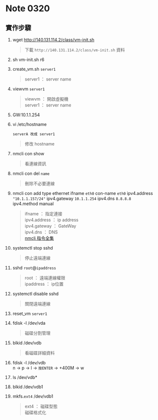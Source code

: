 #  Note 0320
## 實作步驟

1. wget http://140.131.114.2/class/vm-init.sh
    > 下載 `http://140.131.114.2/class/vm-init.sh` 資料

2. sh vm-init.sh r6 
3. create_vm.sh `server1`
    > server1 ： server name

4. viewvm `server1`
    > viewvm ： 開啟虛擬機 <br>
    > server1 ： server name

5. GW:10.1.1.254
6. vi /etc/hostname

    ```
    serverA 改成 server1
    ```
    > 修改 hostname

7. nmcli con show 
    > 看連線資訊

8. nmcli con del `name`
    >刪除不必要連線

9. nmcli con add type ethernet ifname `eth0` con-name `eth0` ipv4.address ` "10.1.1.157/24" `  ipv4.gateway `10.1.1.254` ipv4.dns `8.8.8.8 ` ipv4.method manual
    > ifname ： 指定連接 <br>
    > ipv4.address ： ip address <br>
    > ipv4.gateway ： GateWay <br>
    > ipv4.dns ： DNS <br>
    > [nmcli 指令全集](https://access.redhat.com/documentation/zh-CN/Red_Hat_Enterprise_Linux/7/html/Networking_Guide/sec-Using_the_NetworkManager_Command_Line_Tool_nmcli.html)

10. systemctl stop sshd 
    > 停止遠端連線

11. sshd `root`@`ipaddress`
    > root ： 遠端連線權限 <br>
    > ipaddress ： ip位置

12. systemctl disable sshd 
    > 關閉遠端連線
    
13. reset_vm `server1`
14. fdisk -l /dev/vda
    > 磁碟分割管理

15. blkid /dev/vdb
    > 看磁碟詳細資料

16. fdisk -l /dev/vdb <br>
    n → p → l → `按ENTER` → +400M → w

17. ls /dev/vdb*
18. blkid /dev/vdb1
19. mkfs.`ext4` /dev/vdb1
    > ext4 ： 磁碟型態 <br>
    > 磁碟格式化